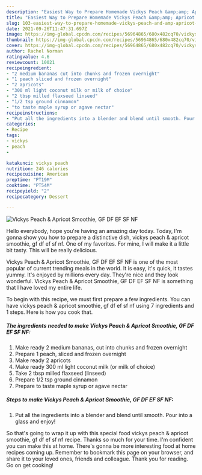 ```yaml
---
description: "Easiest Way to Prepare Homemade Vickys Peach &amp;amp; Apricot Smoothie, GF DF EF SF NF"
title: "Easiest Way to Prepare Homemade Vickys Peach &amp;amp; Apricot Smoothie, GF DF EF SF NF"
slug: 103-easiest-way-to-prepare-homemade-vickys-peach-and-amp-apricot-smoothie-gf-df-ef-sf-nf
date: 2021-09-26T11:47:31.697Z
image: https://img-global.cpcdn.com/recipes/56964865/680x482cq70/vickys-peach-apricot-smoothie-gf-df-ef-sf-nf-recipe-main-photo.jpg
thumbnail: https://img-global.cpcdn.com/recipes/56964865/680x482cq70/vickys-peach-apricot-smoothie-gf-df-ef-sf-nf-recipe-main-photo.jpg
cover: https://img-global.cpcdn.com/recipes/56964865/680x482cq70/vickys-peach-apricot-smoothie-gf-df-ef-sf-nf-recipe-main-photo.jpg
author: Rachel Norman
ratingvalue: 4.6
reviewcount: 10021
recipeingredient:
- "2 medium bananas cut into chunks and frozen overnight"
- "1 peach sliced and frozen overnight"
- "2 apricots"
- "300 ml light coconut milk or milk of choice"
- "2 tbsp milled flaxseed linseed"
- "1/2 tsp ground cinnamon"
- "to taste maple syrup or agave nectar"
recipeinstructions:
- "Put all the ingredients into a blender and blend until smooth. Pour into a glass and enjoy!"
categories:
- Recipe
tags:
- vickys
- peach
- 

katakunci: vickys peach  
nutrition: 246 calories
recipecuisine: American
preptime: "PT19M"
cooktime: "PT54M"
recipeyield: "2"
recipecategory: Dessert

---
```



![Vickys Peach &amp; Apricot Smoothie, GF DF EF SF NF](https://img-global.cpcdn.com/recipes/56964865/680x482cq70/vickys-peach-apricot-smoothie-gf-df-ef-sf-nf-recipe-main-photo.jpg)

Hello everybody, hope you're having an amazing day today. Today, I'm gonna show you how to prepare a distinctive dish, vickys peach &amp; apricot smoothie, gf df ef sf nf. One of my favorites. For mine, I will make it a little bit tasty. This will be really delicious.

Vickys Peach &amp; Apricot Smoothie, GF DF EF SF NF is one of the most popular of current trending meals in the world. It is easy, it's quick, it tastes yummy. It's enjoyed by millions every day. They're nice and they look wonderful. Vickys Peach &amp; Apricot Smoothie, GF DF EF SF NF is something that I have loved my entire life.




To begin with this recipe, we must first prepare a few ingredients. You can have vickys peach &amp; apricot smoothie, gf df ef sf nf using 7 ingredients and 1 steps. Here is how you cook that.

<!--inarticleads1-->

##### The ingredients needed to make Vickys Peach &amp; Apricot Smoothie, GF DF EF SF NF:

1. Make ready 2 medium bananas, cut into chunks and frozen overnight
1. Prepare 1 peach, sliced and frozen overnight
1. Make ready 2 apricots
1. Make ready 300 ml light coconut milk (or milk of choice)
1. Take 2 tbsp milled flaxseed (linseed)
1. Prepare 1/2 tsp ground cinnamon
1. Prepare to taste maple syrup or agave nectar




<!--inarticleads2-->

##### Steps to make Vickys Peach &amp; Apricot Smoothie, GF DF EF SF NF:

1. Put all the ingredients into a blender and blend until smooth. Pour into a glass and enjoy!




So that's going to wrap it up with this special food vickys peach &amp; apricot smoothie, gf df ef sf nf recipe. Thanks so much for your time. I'm confident you can make this at home. There's gonna be more interesting food at home recipes coming up. Remember to bookmark this page on your browser, and share it to your loved ones, friends and colleague. Thank you for reading. Go on get cooking!
